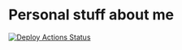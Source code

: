 # Personal stuff about me

[![Deploy Actions Status](https://github.com/rustamyusupov/rstm/workflows/deploy/badge.svg)](https://github.com/rustamyusupov/rstm/actions)
